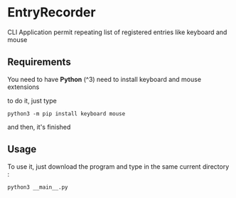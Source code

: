 # EntryRecorder
CLI Application permit repeating list of registered entries like keyboard and mouse  

## Requirements

You need to have **Python** (^3)
need to install keyboard and mouse extensions

to do it, just type

`python3 -m pip install keyboard mouse`

and then, it's finished

## Usage

To use it, just download the program and type in the same current directory :

`python3 __main__.py`
